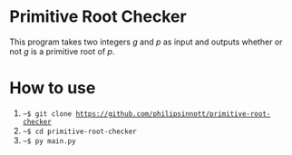 # Primitive Root Checker
This program takes two integers $g$ and $p$ as input and outputs whether or not $g$ is a primitive root of $p$.

# How to use
1) <code>~$ git clone https://github.com/philipsinnott/primitive-root-checker</code>
2) <code>~$ cd primitive-root-checker</code>
3) <code>~$ py main.py</code>
